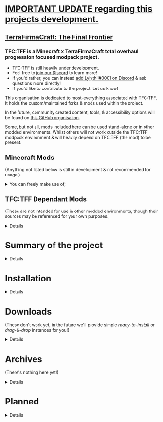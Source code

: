 # [IMPORTANT UPDATE regarding this projects development.](https://terrafirmacraft-the-final-frontier.github.io)

## [TerraFirmaCraft: The Final Frontier](https://github.com/terrafirmacraft-the-final-frontier)
### TFC:TFF is a Minecraft x TerraFirmaCraft total overhaul progression focused modpack project.
- TFC:TFF is still heavily under development.
- Feel free to [join our Discord](https://discord.gg/EeGWgbwwrJ) to learn more!
- If you'd rather, you can instead [add Lylythii#0001 on Discord](https://discord.com/users/857969485670383647) & ask questions more directly!
- If you'd like to contribute to the project. Let us know!

This organisation is dedicated to most-everything associated with TFC:TFF. It holds the custom/maintained forks & mods used within the project.

In the future, community created content, tools, & accessibility options will be found on [this GitHub organisation](https://github.com/TFCTFF).

Some, but not all, mods included here can be used stand-alone or in other modded environments. Whilst others will not work outside the TFC:TFF modpack environment & will heavily depend on TFC:TFF (the mod) to be present.


## Minecraft Mods
(Anything not listed below is still in development & not recommended for usage.)

<details>
<summary>You can freely make use of;</summary> 
  
- [Dramatic Trees](https://curseforge.com/minecraft/mc-mods/dramatictrees) | Fork & continuation of Dynamic Trees, with custom tree-felling sounds, behaviours & more!
- [Roughly Enough ID's](https://curseforge.com/minecraft/mc-mods/reid) | Fork & continuation of Just Enough ID's. Includes some new fixes for compatibility with mods such as Twilight Forest. No more Item/Block/Biome ID limits!
- [File Director](https://curseforge.com/minecraft/mc-mods/filedirector) | Download files, mods, configs, & more! From remote sources anywhere on the internet! The perfect modpack development tool!
- [TFC Addon Framework](https://github.com/TerraFirmaCraft-The-Final-Frontier/TFC-Add-on-Framework) | Framework to assist in the development of TerraFirmaCraft Addons!
- [Records](https://curseforge.com/minecraft/mc-mods/records) | Create custom music discs in Minecraft!
- [Entifier](https://curseforge.com/minecraft/mc-mods/entifier) | Configure the shapes, sizes, health & behaviours of entities!
- [Sink](https://www.curseforge.com/minecraft/mc-mods/sink) | Configure what armour/equipment will make you sink in fluids!
  
</details>

## TFC:TFF Dependant Mods
(These are not intended for use in other modded environments, though their sources may be referenced for your own purposes.)
<details>
  
- TFC:TFF | The core mod of TFC:TFF, a fork of TerraFirmaCraft: The Next Generation.
- Aetherica | TFF specific fork of The Aether, converting The Aether into a TFF addon.
- Twilight Forest (pending new name) | TFF specific fork of The Twilight Forest, converting The Twilight Forest into a TFF addon.
- TFF Tech | TFF specific fork of TFC Tech, should be merged into TFF natively.
  
</details>

# Summary of the project
<details>

*pending...*

</details>

# Installation
<details>
  
- TFF (the modpack) has a rather unique installation, unlike all other modpacks out there! Installation is as simple as dropping a single mod & configuration file into your Minecraft instance. This also means TFF is modpack launcher agnostic! It can be installed anywhere.
- Pick your favourite launcher, be it CurseForge, PrismLauncher, ATLauncher, GDLauncher, MultiMC, Technic, Vanilla, or otherwise... Create a new 1.12.2 Forge profile, & away you go! TFF will handle the installation, configuration, patching *& even updating!* of everything all by itself!
- This also makes TFF the first modpack of its kind, & a modpack that will never need to be given future updates on distribution sites such as CurseForge, Modrinth or GitHub! (We will provide a single ready-to-use modpack instance on those sites, if you'd rather download it from those distributors.)
  
</details>

# Downloads
(These don't work yet, in the future we'll provide simple *ready-to-install* or *drag-&-drop* instances for you!)
<details>

### Drag-&-Drop releases can be dropped into any valid 1.12.2 Forge modpack instance. Launcher specific instances will generally only work on those launchers or compatible launchers.
- [CurseForge Instance!]()
- [Modrinth Instance!]()
- [PrismLauncher/MultiMC/similar Instance!]()
- [Technic Launcher Instance!]()
- [GDLauncher Instance!]()
- [ATLauncher Instance!]()
- [GitHub Drag-&-Drop Release!]()
- [Discord Drag-&-Drop Release!]()

</details>

# Archives
(There's nothing here yet!)
<details>

### Created for the purpose of project archival. We feel archival is an important thing!
### For this reason also, we keep private archives of the modpacks version history, that are allowed to be sent to GitHub's own Arctic Code Vault.
- [Archive.org Drag-&-Drop Release!]()
- [Archive.org (Archival Purpose) releases-with-disabled-updaters]()
- [GitHub Archives]()

</details>

# Planned
<details>
 
- Custom Launcher for installing the project.
 
</details>
